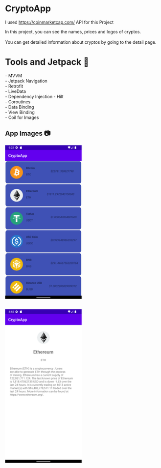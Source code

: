 # CryptoApp

I used https://coinmarketcap.com/ API for this Project

In this project, you can see the names, prices and logos of cryptos. </br></br>
You can get detailed information about cryptos by going to the detail page. 

<h1>Tools and Jetpack 🚀</h1>
- MVVM </br>
- Jetpack Navigation </br>
- Retrofit </br>
- LiveData </br>
- Dependency Injection - Hilt </br>
- Coroutines </br>
- Data Binding </br>
- View Binding </br>
- Coil for Images 

<h2>App Images 📷</h2>

<img src = "https://github.com/tahacaltekin/CryptoApp/blob/master/Screenshot_1660890131.png" height = "500"> </br></br>

<img src = "https://github.com/tahacaltekin/CryptoApp/blob/master/Screenshot_1660888560.png" height = "500">
